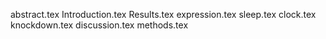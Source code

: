 abstract.tex
Introduction.tex
Results.tex
expression.tex
sleep.tex
clock.tex
knockdown.tex
discussion.tex
methods.tex
    